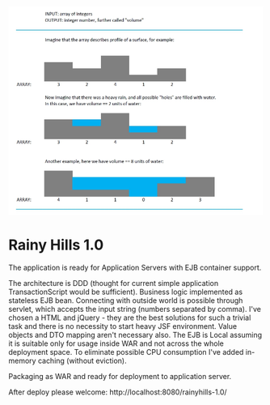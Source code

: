 ![Solution for that task](https://github.com/s1ac2x1/RainyHills/blob/master/task.jpg)

# Rainy Hills 1.0

The application is ready for Application Servers with EJB container support.

The architecture is DDD (thought for current simple application TransactionScript would be sufficient).
Business logic implemented as stateless EJB bean. Connecting with outside world is possible through servlet, which accepts the input string (numbers separated by comma).
I've chosen a HTML and jQuery - they are the best solutions for such a trivial task and there is no necessity to start heavy JSF environment.
Value objects and DTO mapping aren't necessary also.
The EJB is Local assuming it is suitable only for usage inside WAR and not across the whole deployment space.
To eliminate possible CPU consumption I've added in-memory caching (without eviction).

Packaging as WAR and ready for deployment to application server.

After deploy please welcome: http://localhost:8080/rainyhills-1.0/

